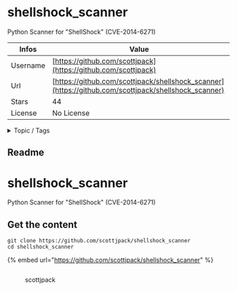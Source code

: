 # shellshock_scanner

Python Scanner for "ShellShock" (CVE-2014-6271)

| Infos    | Value                                                              |
| -------- | -------------------------------------------------------------------|
| Username | [https://github.com/scottjpack](https://github.com/scottjpack) |
| Url      | [https://github.com/scottjpack/shellshock_scanner](https://github.com/scottjpack/shellshock_scanner)                                               |
| Stars    | 44                                                          |
| License  | No License                                                        |

<details>

<summary>Topic / Tags</summary>



</details>

## Readme

shellshock_scanner
==================

Python Scanner for "ShellShock" (CVE-2014-6271)



## Get the content

```
git clone https://github.com/scottjpack/shellshock_scanner
cd shellshock_scanner
```

{% embed url="https://github.com/scottjpack/shellshock_scanner" %}

<figure><img src="https://avatars.githubusercontent.com/u/2293674?v=4" alt=""><figcaption><p>scottjpack</p></figcaption></figure>
